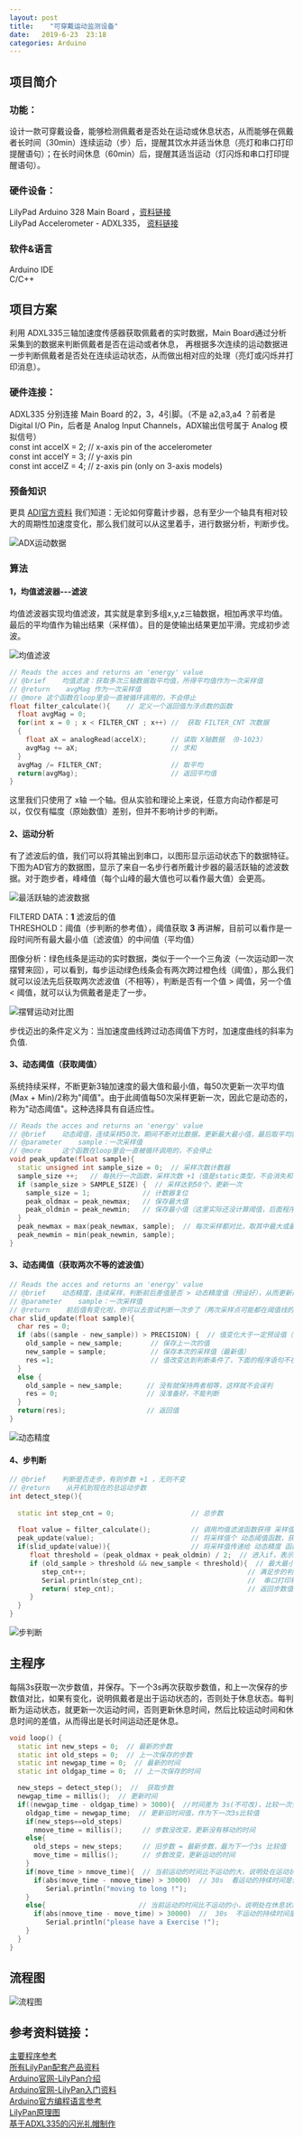 ```yaml
---
layout: post
title:    "可穿戴运动监测设备"
date:   2019-6-23  23:18 
categories: Arduino
---
```


## 项目简介

### 功能：

设计一款可穿戴设备，能够检测佩戴者是否处在运动或休息状态，从而能够在佩戴者长时间（30min）连续运动（步）后，提醒其饮水并适当休息（亮灯和串口打印提醒语句）；在长时间休息（60min）后，提醒其适当运动（灯闪烁和串口打印提醒语句）。

### 硬件设备：

LilyPad Arduino 328 Main Board ，[资料链接](https://www.sparkfun.com/products/13342)  
LilyPad Accelerometer - ADXL335， [资料链接](https://www.sparkfun.com/products/9267)

### 软件&语言

Arduino IDE  
C/C++

## 项目方案

利用 ADXL335三轴加速度传感器获取佩戴者的实时数据，Main Board通过分析采集到的数据来判断佩戴者是否在运动或者休息， 再根据多次连续的运动数据进一步判断佩戴者是否处在连续运动状态，从而做出相对应的处理（亮灯或闪烁并打印消息）。

### 硬件连接：

ADXL335 分别连接 Main Board 的2，3，4引脚。（不是 a2,a3,a4 ？前者是Digital I/O Pin，后者是 Analog Input Channels，ADX输出信号属于 Analog 模拟信号）  
const int accelX = 2;                  // x-axis pin of the accelerometer  
const int accelY = 3;                  // y-axis pin  
const int accelZ = 4;                  // z-axis pin (only on 3-axis models)  

### 预备知识

更具 [ADI官方资料](https://www.analog.com/cn/analog-dialogue/articles/pedometer-design-3-axis-digital-acceler.html) 我们知道：无论如何穿戴计步器，总有至少一个轴具有相对较大的周期性加速度变化，那么我们就可以从这里着手，进行数据分析，判断步伐。

![ADX运动数据]( /images/Posts/20190804行走三轴数据.png)

### 算法

#### 1，均值滤波器---滤波

均值滤波器实现均值滤波，其实就是拿到多组x,y,z三轴数据，相加再求平均值。最后的平均值作为输出结果（采样值）。目的是使输出结果更加平滑。完成初步滤波。  

![均值滤波](/images/Posts/20190804均值滤波.png)

```cpp
// Reads the acces and returns an 'energy' value
// @brief    均值滤波：获取多次三轴数据取平均值，所得平均值作为一次采样值
// @return    avgMag 作为一次采样值
// @more 这个函数在loop里会一直被循环调用的，不会停止
float filter_calculate(){    // 定义一个返回值为浮点数的函数
  float avgMag = 0;
  for(int x = 0 ; x < FILTER_CNT ; x++) //  获取 FILTER_CNT 次数据
  {
    float aX = analogRead(accelX);      // 读取 X轴数据 （0-1023）
    avgMag += aX;                       // 求和
  }
  avgMag /= FILTER_CNT;                 // 取平均
  return(avgMag);                       // 返回平均值
}
```

这里我们只使用了 x轴 一个轴。但从实验和理论上来说，任意方向动作都是可以，仅仅有幅度（原始数值）差别，但并不影响计步的判断。

#### 2、运动分析

有了滤波后的值，我们可以将其输出到串口，以图形显示运动状态下的数据特征。下图为AD官方的数据图，显示了来自一名步行者所戴计步器的最活跃轴的滤波数据。对于跑步者，峰峰值（每个山峰的最大值也可以看作最大值）会更高。

![最活跃轴的滤波数据](/images/Posts/20190804单轴数据.png)

FILTERD DATA：**1** 滤波后的值  
THRESHOLD：阈值（步判断的参考值），阈值获取 **3** 再讲解，目前可以看作是一段时间所有最大最小值（滤波值）的中间值（平均值）  

图像分析：绿色线条是运动的实时数据，类似于一个一个三角波（一次运动即一次摆臂来回），可以看到，每步运动绿色线条会有两次跨过橙色线（阈值），那么我们就可以设法先后获取两次滤波值（不相等），判断是否有一个值 > 阈值，另一个值 < 阈值，就可以认为佩戴者是走了一步。 

![摆臂运动对比图](/images/Posts/20190804行走步态图.png)

步伐迈出的条件定义为：当加速度曲线跨过动态阈值下方时，加速度曲线的斜率为负值.  


#### 3、动态阈值（获取阈值）

系统持续采样，不断更新3轴加速度的最大值和最小值，每50次更新一次平均值(Max + Min)/2称为"阈值"。由于此阈值每50次采样更新一次，因此它是动态的，称为"动态阈值"。这种选择具有自适应性。

```cpp
// Reads the acces and returns an 'energy' value
// @brief    动态阈值，连续采样50次，期间不断对比数据，更新最大最小值，最后取平均获得阈值
// @parameter    sample：一次采样值
// @more     这个函数在loop里会一直被循环调用的，不会停止
void peak_update(float sample){ 
  static unsigned int sample_size = 0;  // 采样次数计数器
  sample_size ++;   // 每执行一次函数，采样次数 +1（值是static类型，不会消失和改变）
  if (sample_size > SAMPLE_SIZE) {  // 采样达到50个，更新一次
    sample_size = 1;             // 计数器复位
    peak_oldmax = peak_newmax;   // 保存最大值
    peak_oldmin = peak_newmin;   // 保存最小值（这里实际还没计算阈值，后面程序里再计算）
  }
  peak_newmax = max(peak_newmax, sample);  // 每次采样都对比，取其中最大或最小值
  peak_newmin = min(peak_newmin, sample); 
}
```

#### 3、动态阈值（获取两次不等的滤波值）

```cpp
// Reads the acces and returns an 'energy' value
// @brief    动态精度，连续采样，判断前后差值是否 > 动态精度值（预设好），从而更新两个数据变量
// @parameter    sample：一次采样值
// @return    前后值有变化啦，你可以去尝试判断一次步了（两次采样点可能都在阈值线的上方或下方，所有我们只要达到判断条件（差值 > 动态精度值），我们就判断一次，一次摆臂会判断很多很多次，但合格的只有一次）
char slid_update(float sample){
  char res = 0;
  if (abs((sample - new_sample)) > PRECISION) {  // 值变化大于一定预设值（滤除高频噪声：自身手环不动时数值也会有微小的浮动（忽略它））
    old_sample = new_sample;       // 保存上一次的值
    new_sample = sample;           // 保存本次的采样值（最新值）
    res =1;                        // 值改变达到判断条件了，下面的程序语句不在执行
  } 
  else {
    old_sample = new_sample;      // 没有就保持两者相等，这样就不会误判
    res = 0;                      // 没准备好，不能判断
  }
  return(res);                    // 返回值
}
```

![动态精度](/images/Posts/20190804动态精度.png)

#### 4、步判断

```cpp
// @brief    判断是否走步，有则步数 +1 ，无则不变
// @return    从开机到现在的总运动步数
int detect_step(){
  
  static int step_cnt = 0;                   // 总步数
  
  float value = filter_calculate();          // 调用均值滤波函数获得 采样值
  peak_update(value);                        // 将采样值个 动态阈值函数，获得最大最小值（50次更新一次，期间保持为上一次比较的值）
  if(slid_update(value)){                    // 将采样值传递给 动态精度 函数，让其对比预设值，返回是否达到比较条件
     float threshold = (peak_oldmax + peak_oldmin) / 2;  // 进入if，表示 差值 > 精度值。获得阈值
     if (old_sample > threshold && new_sample < threshold){  // 最大最小值和阈值进行比较
        step_cnt++;                                        // 满足步的判断条件，步数 +1
        Serial.println(step_cnt);                          //  串口打印输出
        return( step_cnt);                                 // 返回步数值
     }
  }
}
```

![步判断](/images/Posts/20190804步判断.png)



## 主程序

每隔3s获取一次步数值，并保存。下一个3s再次获取步数值，和上一次保存的步数值对比，如果有变化，说明佩戴者是出于运动状态的，否则处于休息状态。每判断为运动状态，就更新一次运动时间，否则更新休息时间，然后比较运动时间和休息时间的差值，从而得出是长时间运动还是休息。  

```cpp
void loop() {
  static int new_steps = 0;  // 最新的步数
  static int old_steps = 0;  // 上一次保存的步数
  static int newgap_time = 0;  // 最新的时间
  static int oldgap_time = 0;  // 上一次保存的时间

  new_steps = detect_step();  //  获取步数
  newgap_time = millis();  // 更新时间
  if((newgap_time - oldgap_time) > 3000){  //时间差为 3s(不可改)，比较一次步数值，看是否有变化，没变化，说明不在运动，相反则在运动
    oldgap_time = newgap_time;  // 更新旧时间值，作为下一次3s比较值
    if(new_steps==old_steps)
      nmove_time = millis();     // 步数没改变，更新没有移动的时间
    else{
      old_steps = new_steps;     // 旧步数 = 最新步数，最为下一个3s 比较值
      move_time = millis();      // 步数改变，更新运动的时间
    }
    if(move_time > nmove_time){  // 当前运动的时间比不运动的大，说明处在运动状态
      if(abs(move_time - nmove_time) > 30000)  // 30s  看运动的持续时间是否达标（可更改）
         Serial.println("moving to long !");
    }
    else{                       // 当前运动的时间比不运动的小，说明处在休息状态
      if(abs(nmove_time - move_time) > 30000)  //  30s  不运动的持续时间是否达标（可更改）
         Serial.println("please have a Exercise !");  
    } 
  }
}
```

## 流程图

![流程图](/images/Posts/20190804穿戴设备.png)

## 参考资料链接：

[主要程序参考](https://blog.csdn.net/dancer__sky/article/details/81504778#comments)  
[所有LilyPan配套产品资料](https://www.sparkfun.com/search/results?term=LilyPad)  
[Arduino官网-LilyPan介绍](https://www.arduino.cc/en/Main/ArduinoBoardLilyPad/)  
[Arduino官网-LilyPan入门资料](https://www.arduino.cc/en/Guide/ArduinoLilyPad)  
[Arduino官方编程语言参考](https://www.arduino.cc/reference/en/#functions)  
[LilyPan原理图](https://www.arduino.cc/en/uploads/Main/LilyPad_schematic_v18.pdf)  
[基于ADXL335的闪光礼帽制作](https://learn.sparkfun.com/tutorials/das-blinken-top-hat?_ga=2.148003764.2073164159.1559885624-1893861135.1559885624)  



